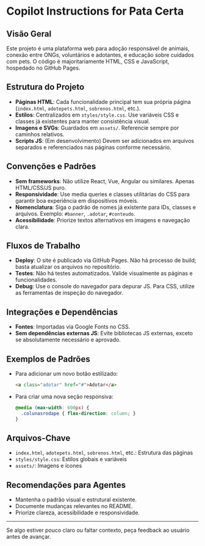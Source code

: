 # Copilot Instructions for Pata Certa

## Visão Geral
Este projeto é uma plataforma web para adoção responsável de animais, conexão entre ONGs, voluntários e adotantes, e educação sobre cuidados com pets. O código é majoritariamente HTML, CSS e JavaScript, hospedado no GitHub Pages.

## Estrutura do Projeto
- **Páginas HTML**: Cada funcionalidade principal tem sua própria página (`index.html`, `adotepets.html`, `sobrenos.html`, etc.).
- **Estilos**: Centralizados em `styles/style.css`. Use variáveis CSS e classes já existentes para manter consistência visual.
- **Imagens e SVGs**: Guardados em `assets/`. Referencie sempre por caminhos relativos.
- **Scripts JS**: (Em desenvolvimento) Devem ser adicionados em arquivos separados e referenciados nas páginas conforme necessário.

## Convenções e Padrões
- **Sem frameworks**: Não utilize React, Vue, Angular ou similares. Apenas HTML/CSS/JS puro.
- **Responsividade**: Use media queries e classes utilitárias do CSS para garantir boa experiência em dispositivos móveis.
- **Nomenclatura**: Siga o padrão de nomes já existente para IDs, classes e arquivos. Exemplo: `#banner`, `.adotar`, `#conteudo`.
- **Acessibilidade**: Priorize textos alternativos em imagens e navegação clara.

## Fluxos de Trabalho
- **Deploy**: O site é publicado via GitHub Pages. Não há processo de build; basta atualizar os arquivos no repositório.
- **Testes**: Não há testes automatizados. Valide visualmente as páginas e funcionalidades.
- **Debug**: Use o console do navegador para depurar JS. Para CSS, utilize as ferramentas de inspeção do navegador.

## Integrações e Dependências
- **Fontes**: Importadas via Google Fonts no CSS.
- **Sem dependências externas JS**: Evite bibliotecas JS externas, exceto se absolutamente necessário e aprovado.

## Exemplos de Padrões
- Para adicionar um novo botão estilizado:
  ```html
  <a class="adotar" href="#">Adotar</a>
  ```
- Para criar uma nova seção responsiva:
  ```css
  @media (max-width: 600px) {
    .colunasrodape { flex-direction: column; }
  }
  ```

## Arquivos-Chave
- `index.html`, `adotepets.html`, `sobrenos.html`, etc.: Estrutura das páginas
- `styles/style.css`: Estilos globais e variáveis
- `assets/`: Imagens e ícones

## Recomendações para Agentes
- Mantenha o padrão visual e estrutural existente.
- Documente mudanças relevantes no README.
- Priorize clareza, acessibilidade e responsividade.

---
Se algo estiver pouco claro ou faltar contexto, peça feedback ao usuário antes de avançar.
